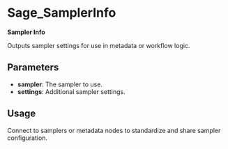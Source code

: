 # Sage_SamplerInfo

**Sampler Info**

Outputs sampler settings for use in metadata or workflow logic.

## Parameters
- **sampler**: The sampler to use.
- **settings**: Additional sampler settings.

## Usage
Connect to samplers or metadata nodes to standardize and share sampler configuration.
